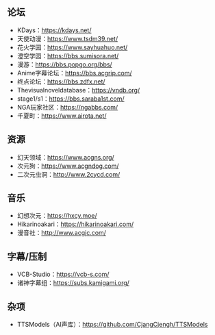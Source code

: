 ## 论坛
+ KDays：https://kdays.net/
+ 天使动漫：https://www.tsdm39.net/
+ 花火学园：https://www.sayhuahuo.net/
+ 澄空学园：https://bbs.sumisora.net/
+ 漫游：https://bbs.popgo.org/bbs/
+ Anime字幕论坛：https://bbs.acgrip.com/
+ 终点论坛：https://bbs.zdfx.net/
+ Thevisualnoveldatabase：https://vndb.org/
+ stage1/s1：https://bbs.saraba1st.com/
+ NGA玩家社区：https://ngabbs.com/
+ 千夏町：https://www.airota.net/
## 资源
+ 幻天领域：https://www.acgns.org/
+ 次元狗：https://www.acgndog.com/
+ 二次元虫洞：http://www.2cycd.com/

## 音乐
+ 幻想次元：https://hxcy.moe/
+ Hikarinoakari：https://hikarinoakari.com/
+ 漫音社：http://www.acgjc.com/
## 字幕/压制
+ VCB-Studio：https://vcb-s.com/
+ 诸神字幕组：https://subs.kamigami.org/
## 杂项
+ TTSModels（AI声库）：https://github.com/CjangCjengh/TTSModels
